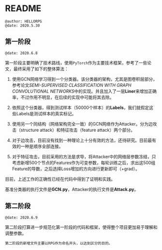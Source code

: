 # README

```wiki
@author: HELLORPG
@date: 2020.5.30
```

## 第一阶段
```wiki
@date: 2020.6.8
```
第一阶段主要明确了技术路线，使用`PyTorch`作为主要技术框架，参考了一些论文，最终采用了如下的整体算法：

1. 使用GCN网络学习得到一个分类器。该分类器的架构，尤其是图卷积层部分，参考论文*SEMI-SUPERVISED CLASSIFICATION WITH GRAPH CONVOLUTIONAL NETWORKS*中的实现。并且加入了一层**Liner**来增加正确率，不过作用不明显，在后续的实现中可能将其去除。

2. 依照这个分类器，得到测试样本（50000个样本）的**Labels**，我们就假定这些Labels是测试样本的真实标记。

3. 使用另一个同结构（网络架构完全一致）的GCN网络作为Attacker。分为边攻击（structure attack）和特征攻击（feature attack）两个部分。

4. 对于边攻击，目前没有找到一种理论上十分有效的方法，还待研究。目前最有效的一种是顺序全部连接。

5. 对于特征攻击，目前采用的方法是求导，将Attacker中的网络层参数冻结，只考虑新增500个节点的Features作为可变参数，每轮训练之后，求出这500组Feature的导数，之后选择Loss增加的方向进行更新即可（+grad）。

目前，上述工作的正确性已经在代码中得到了证明和实践。

基准分类器的执行文件是**GCN.py**，Attacker的执行文件是**Attack.py**。


## 第二阶段
```wiki
@date: 2020.6.9
```
第二阶段打算进一步规范化第一阶段的代码和框架，使得整个项目更加易于理解和调整参数。

`第二阶段的新增文件主要以RPG作为命名开头，以达到区分的目的。`
